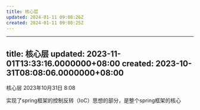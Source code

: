 ```yaml
---
title: 核心层
updated: 2024-01-11 09:08:26Z
created: 2024-01-11 09:08:25Z
---
```


---
title: 核心层
updated: 2023-11-01T13:33:16.0000000+08:00
created: 2023-10-31T08:08:06.0000000+08:00
---

核心层
2023年10月31日
8:08

实现了spring框架的控制反转（IoC）思想的部分，是整个spring框架的核心

